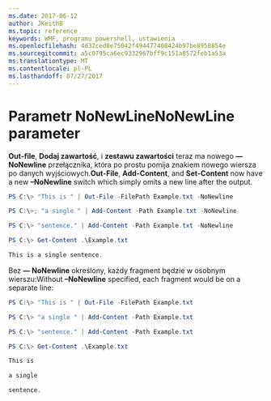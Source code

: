 ```yaml
---
ms.date: 2017-06-12
author: JKeithB
ms.topic: reference
keywords: WMF, programu powershell, ustawienia
ms.openlocfilehash: 4d32ced8e75042f494477408424b97be8958854e
ms.sourcegitcommit: a5c0795ca6ec9332967bff9c151a8572feb1a53a
ms.translationtype: MT
ms.contentlocale: pl-PL
ms.lasthandoff: 07/27/2017
---
```

# <a name="nonewline-parameter"></a><span data-ttu-id="c69b0-102">Parametr NoNewLine</span><span class="sxs-lookup"><span data-stu-id="c69b0-102">NoNewLine parameter</span></span>
<span data-ttu-id="c69b0-103">**Out-file**, **Dodaj zawartość**, i **zestawu zawartości** teraz ma nowego **— NoNewline** przełącznika, która po prostu pomija znakiem nowego wiersza po danych wyjściowych.</span><span class="sxs-lookup"><span data-stu-id="c69b0-103">**Out-File**, **Add-Content**, and **Set-Content** now have a new **–NoNewline** switch which simply omits a new line after the output.</span></span>
```powershell
PS C:\> "This is " | Out-File -FilePath Example.txt -NoNewline

PS C:\>; "a single " | Add-Content -Path Example.txt -NoNewline

PS C:\> "sentence." | Add-Content -Path Example.txt -NoNewline

PS C:\> Get-Content .\Example.txt

This is a single sentence.
```
<span data-ttu-id="c69b0-104">Bez **— NoNewline** określony, każdy fragment będzie w osobnym wierszu:</span><span class="sxs-lookup"><span data-stu-id="c69b0-104">Without **–NoNewline** specified, each fragment would be on a separate line:</span></span>
```powershell
PS C:\> "This is " | Out-File -FilePath Example.txt

PS C:\> "a single " | Add-Content -Path Example.txt

PS C:\> "sentence." | Add-Content -Path Example.txt

PS C:\> Get-Content .\Example.txt

This is

a single

sentence.
```

